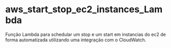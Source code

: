 # aws_start_stop_ec2_instances_Lambda
Função Lambda para schedular um stop e um start em instancias do ec2 de forma automatizada utilizando uma integração com o CloudWatch.
